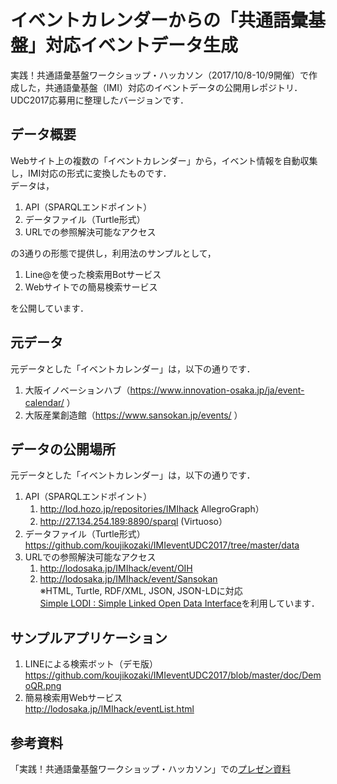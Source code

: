 # イベントカレンダーからの「共通語彙基盤」対応イベントデータ生成 
実践！共通語彙基盤ワークショップ・ハッカソン（2017/10/8-10/9開催）で作成した，共通語彙基盤（IMI）対応のイベントデータの公開用レポジトリ．  
UDC2017応募用に整理したバージョンです．

## データ概要
Webサイト上の複数の「イベントカレンダー」から，イベント情報を自動収集し，IMI対応の形式に変換したものです．  
データは，
1. API（SPARQLエンドポイント）
1. データファイル（Turtle形式）
1. URLでの参照解決可能なアクセス

の3通りの形態で提供し，利用法のサンプルとして，
1. Line@を使った検索用Botサービス
1. Webサイトでの簡易検索サービス

を公開しています．

## 元データ
元データとした「イベントカレンダー」は，以下の通りです．
1. 大阪イノベーションハブ（https://www.innovation-osaka.jp/ja/event-calendar/ ）
1. 大阪産業創造館（https://www.sansokan.jp/events/ ）

## データの公開場所
元データとした「イベントカレンダー」は，以下の通りです．
1. API（SPARQLエンドポイント）　
	1. http://lod.hozo.jp/repositories/IMIhack AllegroGraph）
	1. http://27.134.254.189:8890/sparql (Virtuoso）
1. データファイル（Turtle形式） https://github.com/koujikozaki/IMIeventUDC2017/tree/master/data
1. URLでの参照解決可能なアクセス
	1. http://lodosaka.jp/IMIhack/event/OIH
	1. http://lodosaka.jp/IMIhack/event/Sansokan   
	※HTML, Turtle, RDF/XML, JSON, JSON-LDに対応   
	[Simple LODI : Simple Linked Open Data Interface](https://github.com/uedayou/simplelodi)を利用しています．  

## サンプルアプリケーション
1. LINEによる検索ボット（デモ版）   
https://github.com/koujikozaki/IMIeventUDC2017/blob/master/doc/DemoQR.png  
1. 簡易検索用Webサービス  
http://lodosaka.jp/IMIhack/eventList.html  

## 参考資料  
「実践！共通語彙基盤ワークショップ・ハッカソン」での[プレゼン資料](https://github.com/koujikozaki/IMIeventUDC2017/blob/master/doc/IMIhackDoc.pdf)


 
